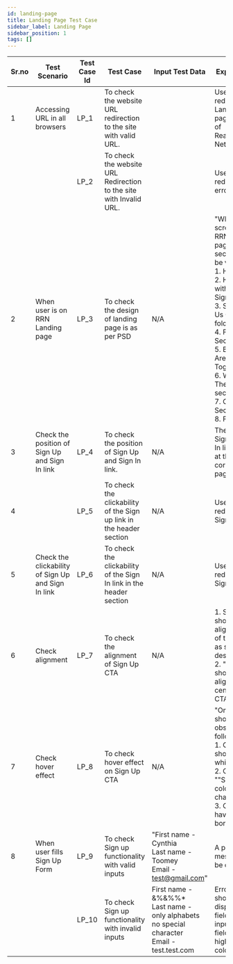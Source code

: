 ```yaml
---
id: landing-page
title: Landing Page Test Case
sidebar_label: Landing Page
sidebar_position: 1
tags: []
---
```


|Sr.no|Test Scenario|Test Case Id|Test Case|Input Test Data|Expected Result|
|---|---|---|---|---|---|
1|Accessing URL in all browsers|LP_1|To check the website URL redirection to the site with valid URL.||User should be redirected to the Landing page/Home page of Readyresponders Network|
|||LP_2|To check the website URL Redirection to the site with Invalid URL.||User should be redirected to 404 error page.|
|2|When user is on RRN Landing page|LP_3|To check the design of landing page is as per PSD |N/A|"When user is scrolling through RRN Landing page, Following sections should be visible<br/>1. Header<br/> 2. Hero Image with Text and Sign Up form<br/>3. Sticky Contact Us CTA at page fold<br/>4. Featured Blog Section<br/>5. Because We Are Better Together Section<br/>6. Whats Under The Hood section<br/>7. Our Partner Section <br/>8. Footer"|
|3|Check the position of Sign Up and Sign In link|LP_4|To check the position of Sign Up and Sign In link.|N/A|The position of Sign Up and Sign In link should be at the top right corner of the page.|
|4||LP_5|To check the clickability of the Sign up link in the header section|N/A|User should get redirected to the Sign Up page.|
|5|Check the clickability of Sign Up and Sign In link|LP_6|To check the clickability of the Sign In link in the header section|N/A|User should get redirected to the Sign In page.|
|6|Check alignment|LP_7|To check the alignment of Sign Up CTA|N/A|1. Sign Up CTA should be aligned with rest of the form fields as shown in the design.<br/>2. "SIGN UP" text should be aligned to the center of the CTA."|
|7|Check hover effect|LP_8|To check hover effect on Sign Up CTA|N/A|"On hover, user should be able to observe following effects:<br/>1. CTA color should change to white.<br/>2. CTA text ""SIGN UP"" color should change to yellow.<br/>3. CTA should have a yellow border. "<br/>|
|8|When user fills Sign Up Form|LP_9|To check Sign up functionality with valid inputs|"First name - Cynthia<br/>Last name - Toomey<br/>Email - test@gmail.com"|A pop up message should be displayed. |
|||LP_10|To check Sign up functionality with invalid inputs|First name - &%&%%*<br/> Last name - only alphabets no special character<br/>Email - test.test.com|Error message should be displayed below fields with invalid inputs and the field should highlight in red color.|